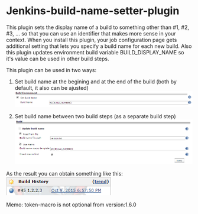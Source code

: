 # Jenkins-build-name-setter-plugin

This plugin sets the display name of a build to something other than #1, #2, #3, ... so that you can use an identifier
that makes more sense in your context. When you install this plugin, your job configuration page gets additional setting
that lets you specify a build name for each new build. Also this plugin updates environment build variable BUILD_DISPLAY_NAME so it's value can be used in other build steps.

This plugin can be used in two ways:

1) Set build name at the begining and at the end of the build (both by default, it also can be ajusted)
![alt tag](./Screenshot_build_env.png)

2) Set build name between two build steps (as a separate build step)
![alt tag](./Screenshot_build_step.png)

As the result you can obtain something like this:
![alt tag](./Screenshot_build_name.png)

Memo:
token-macro is not optional from version:1.6.0
